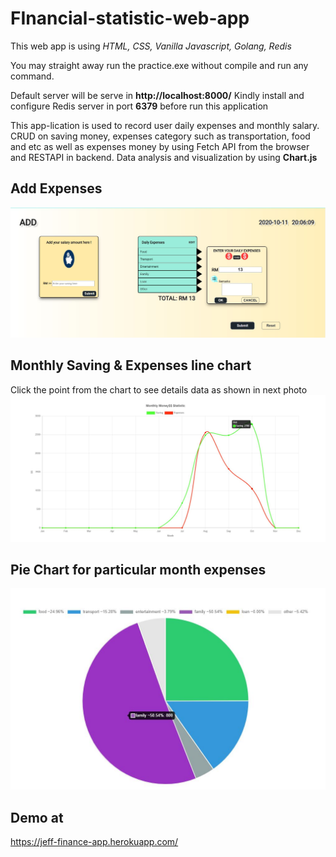 # FInancial-statistic-web-app

This web app is using *HTML, CSS, Vanilla Javascript, Golang, Redis*

You may straight away run the practice.exe without compile and run any command.

Default server will be serve in **http://localhost:8000/**
Kindly install and configure Redis server in port **6379** before run this application

This app-lication is used to record user daily expenses and monthly salary.<br />
CRUD on saving money, expenses category such as transportation, food and etc as well as expenses money by using Fetch API from the browser and RESTAPI in backend.
Data analysis and visualization by using **Chart.js** 

## Add Expenses
![add expenses](/static/demo_image/addExpenses.JPG)

## Monthly Saving & Expenses line chart
Click the point from the chart to see details data as shown in next photo
![monthly data](/static/demo_image/monthlyExpensesSaving.JPG)

## Pie Chart for particular month expenses
![expenses data breakdown](/static/demo_image/breakDownExpenses.JPG)


## Demo at
https://jeff-finance-app.herokuapp.com/





